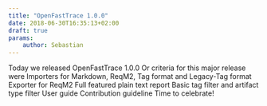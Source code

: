 ```yaml
---
title: "OpenFastTrace 1.0.0"
date: 2018-06-30T16:35:13+02:00
draft: true
params:
    author: Sebastian
---
```


Today we released OpenFastTrace 1.0.0 Or criteria for this major release were Importers for Markdown, ReqM2, Tag format and Legacy-Tag format Exporter for ReqM2 Full featured plain text report Basic tag filter and artifact type filter User guide Contribution guideline Time to celebrate!